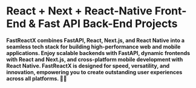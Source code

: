 # React + Next + React-Native Front-End & Fast API Back-End Projects

**FastReactX combines FastAPI, React, Next.js, and React Native into a seamless tech stack for building high-performance web and mobile applications. Enjoy scalable backends with FastAPI, dynamic frontends with React and Next.js, and cross-platform mobile development with React Native. FastReactX is designed for speed, versatility, and innovation, empowering you to create outstanding user experiences across all platforms. 🚀🌐**
